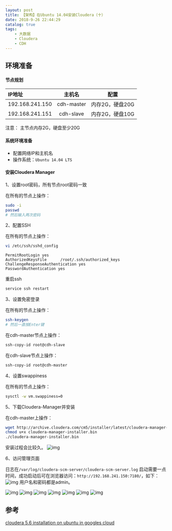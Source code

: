 ```yaml
---
layout: post
title: 【架构】在Ubuntu 14.04安装Cloudera（十）
date: 2018-9-26 22:44:29
catalog: true
tags:
    - 大数据
    - Cloudera
    - CDH
---
```


## 环境准备

#### 节点规划

|IP地址|主机名|配置|
|:--|:--:|:--:|
|192.168.241.150|cdh-master|内存2G，硬盘20G|
|192.168.241.151|cdh-slave|内存2G，硬盘10G|

注意：
主节点内存2G，硬盘至少20G

#### 系统环境准备

- 配置网络IP和主机名
- 操作系统：`Ubuntu 14.04 LTS`

#### 安装Cloudera Manager

1、设置root密码，所有节点root密码一致

在所有的节点上操作：
```sh
sudo -i
passwd
# 然后输入两次密码
```

2、配置SSH

在所有的节点上操作：
```sh
vi /etc/ssh/sshd_config
```

```
PermitRootLogin yes
AuthorizedKeysFile      /root/.ssh/authorized_keys
ChallengeResponseAuthentication yes
PasswordAuthentication yes
```

重启ssh
```sh
service ssh restart
```

3、设置免密登录

在所有的节点上操作：
```sh
ssh-keygen
# 然后一直按Enter键
```
在cdh-master节点上操作：
```sh
ssh-copy-id root@cdh-slave
```
在cdh-slave节点上操作：
```sh
ssh-copy-id root@cdh-master
```

4、设置swappiness

在所有的节点上操作：
```sh
sysctl -w vm.swappiness=0
```

5、下载Cloudera-Manager并安装

在cdh-master上操作：
```sh
wget http://archive.cloudera.com/cm5/installer/latest/cloudera-manager-installer.bin
chmod u+x cloudera-manager-installer.bin
./cloudera-manager-installer.bin
```
安装过程会比较久。
![img](../../../../img/in-post/post_bigdata/28.png)

6、访问管理页面

日志在`/var/log/cloudera-scm-server/cloudera-scm-server.log`
启动需要一点时间，成功启动后可在浏览器访问：`http://192.168.241.150:7180/`，如下：
![img](../../../../img/in-post/post_bigdata/29.png)
用户名和密码都是admin。

![img](../../../../img/in-post/post_bigdata/21.png)
![img](../../../../img/in-post/post_bigdata/22.png)
![img](../../../../img/in-post/post_bigdata/23.png)
![img](../../../../img/in-post/post_bigdata/24.png)
![img](../../../../img/in-post/post_bigdata/25.png)
![img](../../../../img/in-post/post_bigdata/26.png)
![img](../../../../img/in-post/post_bigdata/27.png)

## 参考

[cloudera 5.6 installation on ubuntu in googles cloud](https://www.youtube.com/watch?v=iJID-8XTcAU)
